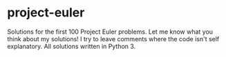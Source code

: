 # project-euler
Solutions for the first 100 Project Euler problems. Let me know what you think about my solutions! I try to leave comments where the code isn't self explanatory. All solutions written in Python 3. 
